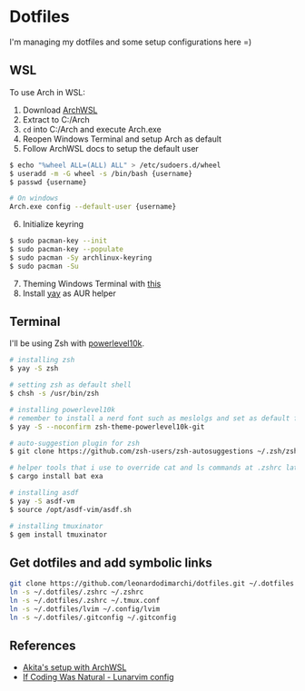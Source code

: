 # Dotfiles

I'm managing my dotfiles and some setup configurations here =)

## WSL
To use Arch in WSL:
1. Download [ArchWSL](https://github.com/yuk7/ArchWSL)
2. Extract to C:/Arch
3. `cd` into C:/Arch and execute Arch.exe
4. Reopen Windows Terminal and setup Arch as default
5. Follow ArchWSL docs to setup the default user
```bash
$ echo "%wheel ALL=(ALL) ALL" > /etc/sudoers.d/wheel
$ useradd -m -G wheel -s /bin/bash {username}
$ passwd {username}

# On windows
Arch.exe config --default-user {username}
```
6. Initialize keyring
```bash
$ sudo pacman-key --init
$ sudo pacman-key --populate
$ sudo pacman -Sy archlinux-keyring
$ sudo pacman -Su
```
7. Theming Windows Terminal with [this](https://windowsterminalthemes.dev/)
8. Install [yay](https://github.com/Jguer/yay) as AUR helper

## Terminal

I'll be using Zsh with [powerlevel10k](https://github.com/romkatv/powerlevel10k).

```bash
# installing zsh
$ yay -S zsh

# setting zsh as default shell
$ chsh -s /usr/bin/zsh

# installing powerlevel10k
# remember to install a nerd font such as meslolgs and set as default font on windows terminal
$ yay -S --noconfirm zsh-theme-powerlevel10k-git

# auto-suggestion plugin for zsh
$ git clone https://github.com/zsh-users/zsh-autosuggestions ~/.zsh/zsh-autosuggestions

# helper tools that i use to override cat and ls commands at .zshrc later on
$ cargo install bat exa

# installing asdf
$ yay -S asdf-vm
$ source /opt/asdf-vim/asdf.sh

# installing tmuxinator
$ gem install tmuxinator
```

## Get dotfiles and add symbolic links
```bash
git clone https://github.com/leonardodimarchi/dotfiles.git ~/.dotfiles
ln -s ~/.dotfiles/.zshrc ~/.zshrc
ln -s ~/.dotfiles/.zshrc ~/.tmux.conf
ln -s ~/.dotfiles/lvim ~/.config/lvim
ln -s ~/.dotfiles/.gitconfig ~/.gitconfig
```

## References

- [Akita's setup with ArchWSL](https://www.youtube.com/watch?v=sjrW74Hx5Po)
- [If Coding Was Natural - Lunarvim config](https://github.com/IfCodingWereNatural/minimal-nvim/tree/lunarvim)
